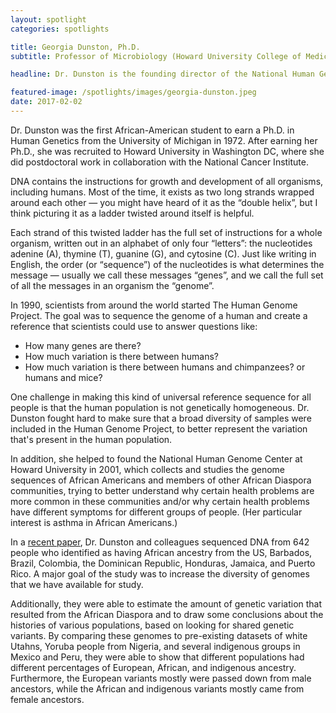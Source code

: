 ```yaml
---
layout: spotlight
categories: spotlights

title: Georgia Dunston, Ph.D.
subtitle: Professor of Microbiology (Howard University College of Medicine)

headline: Dr. Dunston is the founding director of the National Human Genome Center at Howard University, a collaboration between the National Institutes of Health and Howard University that focuses on diseases disproportionately impacting African-Americans.

featured-image: /spotlights/images/georgia-dunston.jpeg
date: 2017-02-02
---
```


Dr. Dunston was the first African-American student to earn a Ph.D. in Human Genetics from the University of Michigan in 1972. After earning her Ph.D., she was recruited to Howard University in Washington DC, where she did postdoctoral work in collaboration with the National Cancer Institute.

DNA contains the instructions for growth and development of all organisms, including humans. Most of the time, it exists as two long strands wrapped around each other — you might have heard of it as the “double helix”, but I think picturing it as a ladder twisted around itself is helpful.

Each strand of this twisted ladder has the full set of instructions for a whole organism, written out in an alphabet of only four “letters”: the nucleotides adenine (A), thymine (T), guanine (G), and cytosine (C). Just like writing in English, the order (or “sequence”) of the nucleotides is what determines the message — usually we call these messages “genes”, and we call the full set of all the messages in an organism the “genome”.

In 1990, scientists from around the world started The Human Genome Project. The goal was to sequence the genome of a human and create a reference that scientists could use to answer questions like:

<ul>
<li> How many genes are there?</li>
<li>How much variation is there between humans?</li>
<li> How much variation is there between humans and chimpanzees? or humans and mice?</li>
</ul>

One challenge in making this kind of universal reference sequence for all people is that the human population is not genetically homogeneous. Dr. Dunston fought hard to make sure that a broad diversity of samples were included in the Human Genome Project, to better represent the variation that's present in the human population.

In addition, she helped to found the National Human Genome Center at Howard University in 2001, which collects and studies the genome sequences of African Americans and members of other African Diaspora communities, trying to better understand why certain health problems are more common in these communities and/or why certain health problems have different symptoms for different groups of people. (Her particular interest is asthma in African Americans.)

In a <a class="light-bg" href="http://doi.org/10.1038/ncomms12522" target="_blank" rel="noopener noreferrer">recent paper</a>, Dr. Dunston and colleagues sequenced DNA from 642 people who identified as having African ancestry from the US, Barbados, Brazil, Colombia, the Dominican Republic, Honduras, Jamaica, and Puerto Rico. A major goal of the study was to increase the diversity of genomes that we have available for study.

Additionally, they were able to estimate the amount of genetic variation that resulted from the African Diaspora and to draw some conclusions about the histories of various populations, based on looking for shared genetic variants. By comparing these genomes to pre-existing datasets of white Utahns, Yoruba people from Nigeria, and several indigenous groups in Mexico and Peru, they were able to show that different populations had different percentages of European, African, and indigenous ancestry. Furthermore, the European variants mostly were passed down from male ancestors, while the African and indigenous variants mostly came from female ancestors.
